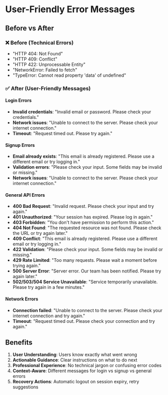# User-Friendly Error Messages

## Before vs After

### ❌ Before (Technical Errors)

- "HTTP 404: Not Found"
- "HTTP 409: Conflict"
- "HTTP 422: Unprocessable Entity"
- "NetworkError: Failed to fetch"
- "TypeError: Cannot read property 'data' of undefined"

### ✅ After (User-Friendly Messages)

#### Login Errors

- **Invalid credentials**: "Invalid email or password. Please check your credentials."
- **Network issues**: "Unable to connect to the server. Please check your internet connection."
- **Timeout**: "Request timed out. Please try again."

#### Signup Errors

- **Email already exists**: "This email is already registered. Please use a different email or try logging in."
- **Validation errors**: "Please check your input. Some fields may be invalid or missing."
- **Network issues**: "Unable to connect to the server. Please check your internet connection."

#### General API Errors

- **400 Bad Request**: "Invalid request. Please check your input and try again."
- **401 Unauthorized**: "Your session has expired. Please log in again."
- **403 Forbidden**: "You don't have permission to perform this action."
- **404 Not Found**: "The requested resource was not found. Please check the URL or try again later."
- **409 Conflict**: "This email is already registered. Please use a different email or try logging in."
- **422 Validation**: "Please check your input. Some fields may be invalid or missing."
- **429 Rate Limited**: "Too many requests. Please wait a moment before trying again."
- **500 Server Error**: "Server error. Our team has been notified. Please try again later."
- **502/503/504 Service Unavailable**: "Service temporarily unavailable. Please try again in a few minutes."

#### Network Errors

- **Connection failed**: "Unable to connect to the server. Please check your internet connection and try again."
- **Timeout**: "Request timed out. Please check your connection and try again."

## Benefits

1. **User Understanding**: Users know exactly what went wrong
2. **Actionable Guidance**: Clear instructions on what to do next
3. **Professional Experience**: No technical jargon or confusing error codes
4. **Context-Aware**: Different messages for login vs signup vs general errors
5. **Recovery Actions**: Automatic logout on session expiry, retry suggestions
